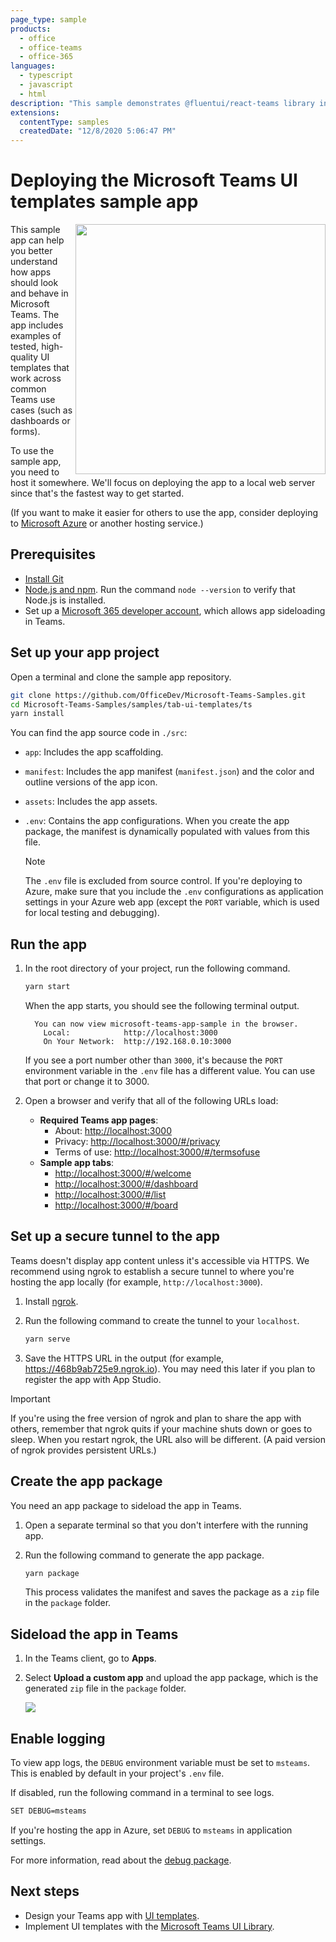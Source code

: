 ```yaml
---
page_type: sample
products:
  - office
  - office-teams
  - office-365
languages:
  - typescript
  - javascript
  - html
description: "This sample demonstrates @fluentui/react-teams library in Microsoft Teams apps."
extensions:
  contentType: samples
  createdDate: "12/8/2020 5:06:47 PM"
---
```


# Deploying the Microsoft Teams UI templates sample app

<img align="right" width="400" src="https://i.ibb.co/xSLQP14/app-sample.png" />

This sample app can help you better understand how apps should look and behave in Microsoft Teams. The app includes examples of tested, high-quality UI templates that work across common Teams use cases (such as dashboards or forms).

To use the sample app, you need to host it somewhere. We'll focus on deploying the app to a local web server since that's the fastest way to get started.

(If you want to make it easier for others to use the app, consider deploying to [Microsoft Azure](https://azure.microsoft.com/get-started/web-app/) or another hosting service.)

## Prerequisites

- <a href="https://git-scm.com/" target="_blank">Install Git</a>
- [Node.js and npm](https://nodejs.org). Run the command `node --version` to verify that Node.js is installed.
- Set up a [Microsoft 365 developer account](https://docs.microsoft.com/microsoftteams/platform/build-your-first-app/build-first-app-overview#set-up-your-development-account), which allows app sideloading in Teams.

## Set up your app project

Open a terminal and clone the sample app repository.

```bash
git clone https://github.com/OfficeDev/Microsoft-Teams-Samples.git
cd Microsoft-Teams-Samples/samples/tab-ui-templates/ts
yarn install
```

You can find the app source code in `./src`:

- `app`: Includes the app scaffolding.

- `manifest`: Includes the app manifest (`manifest.json`) and the color and outline versions of the app icon.

- `assets`: Includes the app assets.

- `.env`: Contains the app configurations. When you create the app package, the manifest is dynamically populated with values from this file.

  > [!NOTE]
  > The `.env` file is excluded from source control. If you're deploying to Azure, make sure that you include the `.env` configurations as application settings in your Azure web app (except the `PORT` variable, which is used for local testing and debugging).

## Run the app

1. In the root directory of your project, run the following command.

   ```bash
   yarn start
   ```

   When the app starts, you should see the following terminal output.

   ```
     You can now view microsoft-teams-app-sample in the browser.
       Local:            http://localhost:3000
       On Your Network:  http://192.168.0.10:3000
   ```

   If you see a port number other than `3000`, it's because the `PORT` environment variable in the `.env` file has a different value. You can use that port or change it to 3000.

2. Open a browser and verify that all of the following URLs load:
   - **Required Teams app pages**:
     - About: [http://localhost:3000](http://localhost:3000)
     - Privacy: [http://localhost:3000/#/privacy](http://localhost:3000/#/privacy)
     - Terms of use: [http://localhost:3000/#/termsofuse](http://localhost:3000/#/termsofuse)
   - **Sample app tabs**:
     - [http://localhost:3000/#/welcome](http://localhost:3000/#/welcome)
     - [http://localhost:3000/#/dashboard](http://localhost:3000/#/dashboard)
     - [http://localhost:3000/#/list](http://localhost:3000/#/list)
     - [http://localhost:3000/#/board](http://localhost:3000/#/board)

## Set up a secure tunnel to the app

Teams doesn't display app content unless it's accessible via HTTPS. We recommend using ngrok to establish a secure tunnel to where you're hosting the app locally (for example, `http://localhost:3000`).

1. Install [ngrok](https://ngrok.io).

1. Run the following command to create the tunnel to your `localhost`.

   ```bash
   yarn serve
   ```

1. Save the HTTPS URL in the output (for example, https://468b9ab725e9.ngrok.io). You may need this later if you plan to register the app with App Studio.

> [!IMPORTANT]
> If you're using the free version of ngrok and plan to share the app with others, remember that ngrok quits if your machine shuts down or goes to sleep. When you restart ngrok, the URL also will be different. (A paid version of ngrok provides persistent URLs.)

## Create the app package

You need an app package to sideload the app in Teams.

1. Open a separate terminal so that you don't interfere with the running app.

1. Run the following command to generate the app package.

   ```bash
   yarn package
   ```

   This process validates the manifest and saves the package as a `zip` file in the `package` folder.

## Sideload the app in Teams

1. In the Teams client, go to **Apps**.

1. Select **Upload a custom app** and upload the app package, which is the generated `zip` file in the `package` folder.

   <img type="content" src="https://docs.microsoft.com/en-us/microsoftteams/platform/assets/images/build-your-first-app/upload-custom-app-closeup.png" alt-text="Illustration showing where in Teams you can upload a custom app." />

## Enable logging

To view app logs, the `DEBUG` environment variable must be set to `msteams`. This is enabled by default in your project's `.env` file.

If disabled, run the following command in a terminal to see logs.

```bash
SET DEBUG=msteams
```

If you're hosting the app in Azure, set `DEBUG` to `msteams` in application settings.

For more information, read about the [debug package](https://www.npmjs.com/package/debug).

## Next steps

- Design your Teams app with [UI templates](https://docs.microsoft.com/microsoftteams/platform/concepts/design/design-teams-app-ui-templates).
- Implement UI templates with the [Microsoft Teams UI Library](https://www.npmjs.com/package/@fluentui/react-teams).
